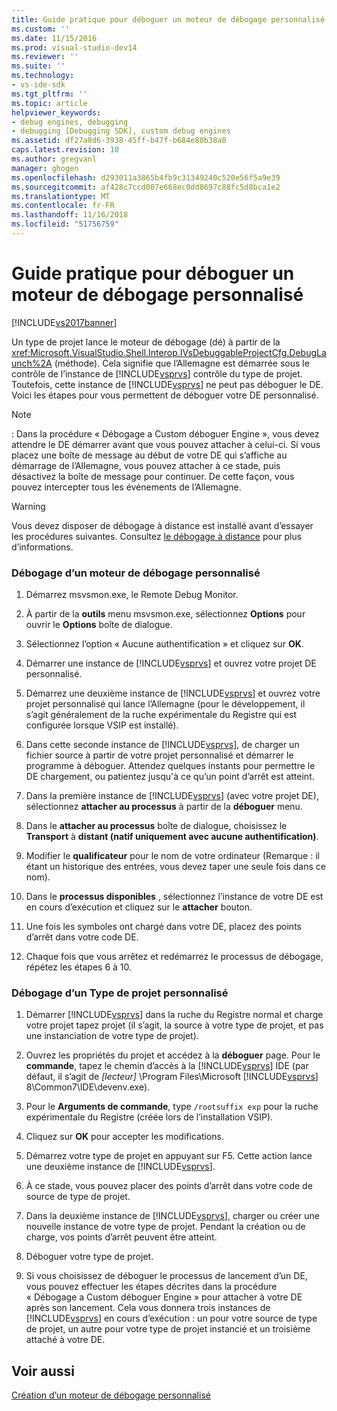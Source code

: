 ```yaml
---
title: Guide pratique pour déboguer un moteur de débogage personnalisé | Microsoft Docs
ms.custom: ''
ms.date: 11/15/2016
ms.prod: visual-studio-dev14
ms.reviewer: ''
ms.suite: ''
ms.technology:
- vs-ide-sdk
ms.tgt_pltfrm: ''
ms.topic: article
helpviewer_keywords:
- debug engines, debugging
- debugging [Debugging SDK], custom debug engines
ms.assetid: df27a8d6-3938-45ff-b47f-b684e80b38a0
caps.latest.revision: 10
ms.author: gregvanl
manager: ghogen
ms.openlocfilehash: d293011a3865b4fb9c31349240c520e56f5a9e39
ms.sourcegitcommit: af428c7ccd007e668ec0dd8697c88fc5d8bca1e2
ms.translationtype: MT
ms.contentlocale: fr-FR
ms.lasthandoff: 11/16/2018
ms.locfileid: "51756759"
---
```

# <a name="how-to-debug-a-custom-debug-engine"></a>Guide pratique pour déboguer un moteur de débogage personnalisé
[!INCLUDE[vs2017banner](../../includes/vs2017banner.md)]

Un type de projet lance le moteur de débogage (dé) à partir de la <xref:Microsoft.VisualStudio.Shell.Interop.IVsDebuggableProjectCfg.DebugLaunch%2A> (méthode). Cela signifie que l’Allemagne est démarrée sous le contrôle de l’instance de [!INCLUDE[vsprvs](../../includes/vsprvs-md.md)] contrôle du type de projet. Toutefois, cette instance de [!INCLUDE[vsprvs](../../includes/vsprvs-md.md)] ne peut pas déboguer le DE. Voici les étapes pour vous permettent de déboguer votre DE personnalisé.  
  
> [!NOTE]
>  : Dans la procédure « Débogage a Custom déboguer Engine », vous devez attendre le DE démarrer avant que vous pouvez attacher à celui-ci. Si vous placez une boîte de message au début de votre DE qui s’affiche au démarrage de l’Allemagne, vous pouvez attacher à ce stade, puis désactivez la boîte de message pour continuer. De cette façon, vous pouvez intercepter tous les événements de l’Allemagne.  
  
> [!WARNING]
>  Vous devez disposer de débogage à distance est installé avant d’essayer les procédures suivantes. Consultez [le débogage à distance](../../debugger/remote-debugging.md) pour plus d’informations.  
  
### <a name="debugging-a-custom-debug-engine"></a>Débogage d’un moteur de débogage personnalisé  
  
1.  Démarrez msvsmon.exe, le Remote Debug Monitor.  
  
2.  À partir de la **outils** menu msvsmon.exe, sélectionnez **Options** pour ouvrir le **Options** boîte de dialogue.  
  
3.  Sélectionnez l’option « Aucune authentification » et cliquez sur **OK**.  
  
4.  Démarrer une instance de [!INCLUDE[vsprvs](../../includes/vsprvs-md.md)] et ouvrez votre projet DE personnalisé.  
  
5.  Démarrez une deuxième instance de [!INCLUDE[vsprvs](../../includes/vsprvs-md.md)] et ouvrez votre projet personnalisé qui lance l’Allemagne (pour le développement, il s’agit généralement de la ruche expérimentale du Registre qui est configurée lorsque VSIP est installé).  
  
6.  Dans cette seconde instance de [!INCLUDE[vsprvs](../../includes/vsprvs-md.md)], de charger un fichier source à partir de votre projet personnalisé et démarrer le programme à déboguer. Attendez quelques instants pour permettre le DE chargement, ou patientez jusqu'à ce qu’un point d’arrêt est atteint.  
  
7.  Dans la première instance de [!INCLUDE[vsprvs](../../includes/vsprvs-md.md)] (avec votre projet DE), sélectionnez **attacher au processus** à partir de la **déboguer** menu.  
  
8.  Dans le **attacher au processus** boîte de dialogue, choisissez le **Transport** à **distant (natif uniquement avec aucune authentification)**.  
  
9. Modifier le **qualificateur** pour le nom de votre ordinateur (Remarque : il étant un historique des entrées, vous devez taper une seule fois dans ce nom).  
  
10. Dans le **processus disponibles** , sélectionnez l’instance de votre DE est en cours d’exécution et cliquez sur le **attacher** bouton.  
  
11. Une fois les symboles ont chargé dans votre DE, placez des points d’arrêt dans votre code DE.  
  
12. Chaque fois que vous arrêtez et redémarrez le processus de débogage, répétez les étapes 6 à 10.  
  
### <a name="debugging-a-custom-project-type"></a>Débogage d’un Type de projet personnalisé  
  
1.  Démarrer [!INCLUDE[vsprvs](../../includes/vsprvs-md.md)] dans la ruche du Registre normal et charge votre projet tapez projet (il s’agit, la source à votre type de projet, et pas une instanciation de votre type de projet).  
  
2.  Ouvrez les propriétés du projet et accédez à la **déboguer** page. Pour le **commande**, tapez le chemin d’accès à la [!INCLUDE[vsprvs](../../includes/vsprvs-md.md)] IDE (par défaut, il s’agit de *[lecteur]* \Program Files\Microsoft [!INCLUDE[vsprvs](../../includes/vsprvs-md.md)] 8\Common7\IDE\devenv.exe).  
  
3.  Pour le **Arguments de commande**, type `/rootsuffix exp` pour la ruche expérimentale du Registre (créée lors de l’installation VSIP).  
  
4.  Cliquez sur **OK** pour accepter les modifications.  
  
5.  Démarrez votre type de projet en appuyant sur F5. Cette action lance une deuxième instance de [!INCLUDE[vsprvs](../../includes/vsprvs-md.md)].  
  
6.  À ce stade, vous pouvez placer des points d’arrêt dans votre code de source de type de projet.  
  
7.  Dans la deuxième instance de [!INCLUDE[vsprvs](../../includes/vsprvs-md.md)], charger ou créer une nouvelle instance de votre type de projet. Pendant la création ou de charge, vos points d’arrêt peuvent être atteint.  
  
8.  Déboguer votre type de projet.  
  
9. Si vous choisissez de déboguer le processus de lancement d’un DE, vous pouvez effectuer les étapes décrites dans la procédure « Débogage a Custom déboguer Engine » pour attacher à votre DE après son lancement. Cela vous donnera trois instances de [!INCLUDE[vsprvs](../../includes/vsprvs-md.md)] en cours d’exécution : un pour votre source de type de projet, un autre pour votre type de projet instancié et un troisième attaché à votre DE.  
  
## <a name="see-also"></a>Voir aussi  
 [Création d’un moteur de débogage personnalisé](../../extensibility/debugger/creating-a-custom-debug-engine.md)

